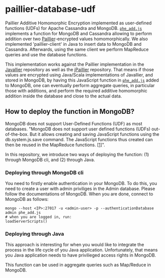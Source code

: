 # paillier-database-udf
Paillier Additive Homomorphic Encryption implemented as user-defined functions (UDFs) for Apache Cassandra and MongoDB. [`phe_add.js`](https://github.com/emad7105/paillier-mongodb/blob/master/phe_add.js) implements a function for MongoDB and Cassandra allowing to perform addition over two [Paillier](https://en.wikipedia.org/wiki/Paillier_cryptosystem)-encrypted values homomorphically. We also implemented 'paillier-client' in Java to insert data to MongoDB and Cassandra. Afterwards, using the same client we perform MapReduce queries and use the database functions.

This implementation works against the Paillier implementation in the [Javallier](https://github.com/n1analytics/javallier) repository as well as the [jPaillier](https://github.com/kunerd/jpaillier) repository. That means if those values are encrypted using Java/Scala implementations of Javallier, and stored in MongoDB, by having this JavaScript function in [`phe_add.js`](https://github.com/emad7105/paillier-mongodb/blob/master/phe_add.js) added to MongoDB, one can eventually perform aggregate queries, in particular those with additions, and perform the required additive homomorphic addition inside the database and close to the actual data.


## How to deploy the function in MongoDB?
MongoDB does not support User-Defined Functions (UDF) as most databases. "MongoDB does not support user defined functions (UDFs) out-of-the-box. But it allows creating and saving JavaScript functions using the db.system.js.save command. The JavaScript functions thus created can then be reused in the MapReduce functions. [[1]](https://www.infoq.com/articles/implementing-aggregation-functions-in-mongodb/)".  

In this repository, we introduce two ways of deploying the function: (1) through MongoDB cli, and (2) through Java.

### Deploying through MongoDB cli
You need to firstly enable authentication in your MongoDB. To do this, you need to create a user with admin priviliges in the Admin database. Please follow the documentations of MongoDB. When you are done, connect to MongoDB as follows:  

```
mongo --host <IP>:27017 -u <admin-user> -p --authenticationDatabase admin phe_add.js
# when you are logged in, run:
loadServerScripts()
```

### Deploying through Java
This approach is interesting for when you would like to integrate the process in the life cycle of you Java application. Unfortunately, that means you Java application needs to have privilieged access rights in MongoDB. 

This function can be used in aggregate queries such as Map/Reduce in MongoDB.
